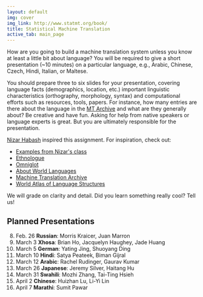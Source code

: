 ```yaml
---
layout: default
img: cover
img_link: http://www.statmt.org/book/
title: Statistical Machine Translation
active_tab: main_page 
---
```


How are you going to build a machine translation system unless you know at
least a little bit about language? You will be required to give 
a short presentation (~10 minutes) on a particular language, 
e.g., Arabic, Chinese, Czech, Hindi, Italian, or Maltese.

You should prepare three to six slides for your presentation, covering
language facts (demographics, location, etc.) important linguistic 
characteristics (orthography, morphology, syntax) and computational efforts 
such as resources, tools, papers. For instance,  how many entries are there
about the language in the [MT Archive](http://www.mt-archive.info/) 
and what are they generally about? Be creative and have fun. 
Asking for help from native speakers or language experts is great.
But you are ultimately responsible for the presentation.

[Nizar Habash](http://www.nizarhabash.com/) inspired this assignment.
For inspiration, check out:

* [Examples from Nizar's class](https://sites.google.com/site/comse6998machinetranslation/language-in-10-minutes)
* [Ethnologue](http://www.ethnologue.com/)
* [Omniglot](http://www.omniglot.com/)
* [About World Languages](http://www.aboutworldlanguages.com/)
* [Machine Translation Archive](http://www.mt-archive.info/)
* [World Atlas of Language Structures](http://wals.info/)

We will grade on clarity and detail. Did you learn 
something really cool? Tell us!

Planned Presentations
---------------------

8. Feb. 26 **Russian**: Morris Kraicer, Juan Marron 
9. March 3 **Xhosa**: Brian Ho, Jacquelyn Haughey, Jade Huang
9. March 5 **German**: Yating Jing, Shuoyang Ding
1. March 10 **Hindi**: Satya Peateek, Biman Gijral
3. March 12 **Arabic**: Rachel Rudinger, Gaurav Kumar
4. March 26 **Japanese**: Jeremy Silver, Haitang Hu
5. March 31 **Swahili**: Mozhi Zhang, Tai-Ting Hsieh
6. April 2 **Chinese**: Huizhan Lu, Li-Yi Lin
7. April 7 **Marathi**: Sumit Pawar










